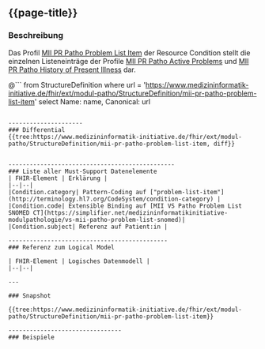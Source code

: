 ## {{page-title}}

### Beschreibung

Das Profil [MII PR Patho Problem List Item](https://simplifier.net/medizininformatikinitiative-modulpathologie/mii_pr_patho_problem_list_item) der Resource Condition stellt die einzelnen Listeneinträge der Profile [MII PR Patho Active Problems]() und [MII PR Patho History of Present Illness]() dar. 

@```
from StructureDefinition where url = 'https://www.medizininformatik-initiative.de/fhir/ext/modul-patho/StructureDefinition/mii-pr-patho-problem-list-item' select Name: name, Canonical: url
```

---------------------
### Differential
{{tree:https://www.medizininformatik-initiative.de/fhir/ext/modul-patho/StructureDefinition/mii-pr-patho-problem-list-item, diff}}


-----------------------------------------------
### Liste aller Must-Support Datenelemente
| FHIR-Element | Erklärung |
|--|--|
|Condition.category| Pattern-Coding auf ["problem-list-item"](http://terminology.hl7.org/CodeSystem/condition-category) |
|Condition.code| Extensible Binding auf [MII VS Patho Problem List SNOMED CT](https://simplifier.net/medizininformatikinitiative-modulpathologie/vs-mii-patho-problem-list-snomed)|
|Condition.subject| Referenz auf Patient:in |

---------------------------------------------
### Referenz zum Logical Model

| FHIR-Element | Logisches Datenmodell |
|--|--|

---

### Snapshot

{{tree:https://www.medizininformatik-initiative.de/fhir/ext/modul-patho/StructureDefinition/mii-pr-patho-problem-list-item}}

--------------------------------
### Beispiele